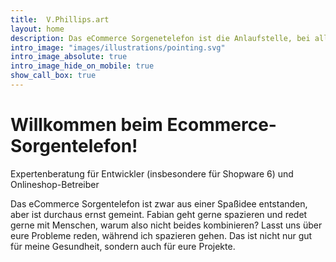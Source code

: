 ```yaml
---
title:  V.Phillips.art 
layout: home
description: Das eCommerce Sorgenetelefon ist die Anlaufstelle, bei allen Fragen und Nöten rund um den Onlineshop
intro_image: "images/illustrations/pointing.svg"
intro_image_absolute: true
intro_image_hide_on_mobile: true
show_call_box: true
---
```


# Willkommen beim Ecommerce-Sorgentelefon!

Expertenberatung für Entwickler (insbesondere für Shopware 6) und Onlineshop-Betreiber

Das eCommerce Sorgentelefon ist zwar aus einer Spaßidee entstanden, aber ist durchaus ernst gemeint. Fabian geht gerne
spazieren und redet gerne mit Menschen, warum also nicht beides kombinieren? Lasst uns über eure Probleme reden, während
ich spazieren gehen. Das ist nicht nur gut für meine Gesundheit, sondern auch für eure Projekte.
